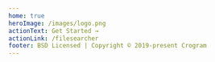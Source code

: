 ```yaml
---
home: true
heroImage: /images/logo.png
actionText: Get Started →
actionLink: /filesearcher
footer: BSD Licensed | Copyright © 2019-present Crogram
---
```

